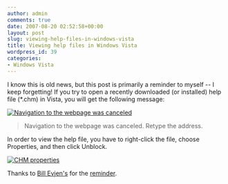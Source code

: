 ```yaml
---
author: admin
comments: true
date: 2007-08-20 02:52:58+00:00
layout: post
slug: viewing-help-files-in-windows-vista
title: Viewing help files in Windows Vista
wordpress_id: 39
categories:
- Windows Vista
---
```


I know this is old news, but this post is primarily a reminder to myself -- I keep forgetting! If you try to open a recently downloaded (or installed) help file (*.chm) in Vista, you will get the following message:




[![Navigation to the webpage was canceled](http://images.wadewegner.com/wordpress/content/binary/WindowsLiveWriter/ViewinghelpfilesinVista_6D9E/image1_thumb.png)](http://images.wadewegner.com/wordpress/content/binary/WindowsLiveWriter/ViewinghelpfilesinVista_6D9E/image1.png)




> 

> 
> Navigation to the webpage was canceled. Retype the address.




In order to view the help file, you have to right-click the file, choose Properties, and then click Unblock.




[![CHM properties](http://images.wadewegner.com/wordpress/content/binary/WindowsLiveWriter/ViewinghelpfilesinVista_6D9E/image_thumb.png)](http://images.wadewegner.com/wordpress/content/binary/WindowsLiveWriter/ViewinghelpfilesinVista_6D9E/image.png)




Thanks to [Bill Evjen's](http://geekswithblogs.net/evjen/) for the [reminder](http://geekswithblogs.net/evjen/archive/2006/06/29/83567.aspx).

